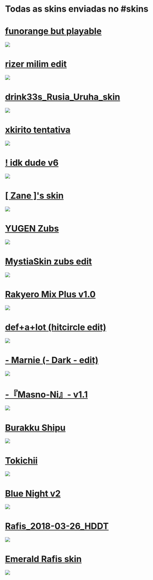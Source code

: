 # Todas as skins enviadas no #skins

# [funorange but playable](https://www.dropbox.com/s/y5mxvfczfomi9oc/dracula.osk?dl=0)
![](https://i.imgur.com/XRC4pbS.png)

# [rizer milim edit](https://www.dropbox.com/s/e4n7lctn43eywu4/rizer_milim_edit.osk?dl=0)
![](https://i.imgur.com/xeuUlUd.png)

# [drink33s_Rusia_Uruha_skin](https://www.dropbox.com/s/5ky5jt87mjuaez5/drink33s_Rusia_Uruha_skin.osk?dl=0)
![](https://i.imgur.com/yjgJBgl.png)

# [xkirito tentativa](https://www.dropbox.com/s/x3afmu3uglpihqw/xkirito%20tentativa.osk?dl=0)
![](https://i.imgur.com/3w4WZ9D.png)

# [! idk dude v6](https://www.dropbox.com/s/ga3hnkqsaoo6vl7/%21%20idk%20dude%20v6.osk?dl=0)
![](https://i.imgur.com/jHEtXpB.png)

# [[ Zane ]'s skin](https://www.dropbox.com/s/tfy3kgafor22k6k/%5B%20Zane%20%5D%27s%20skin.osk?dl=0)
![](https://i.imgur.com/WN06WLZ.png)

# [YUGEN Zubs](https://www.dropbox.com/s/vlhm69g4oe60sal/YUGEN%20zubs.osk?dl=0)
![](https://i.imgur.com/97ciHKX.png)

# [MystiaSkin zubs edit](https://www.dropbox.com/s/j2b2b5zb3ez7bne/MystiaSkin%20zubs%20edit.osk?dl=0)
![](https://i.imgur.com/deF5Itb.png)

# [Rakyero Mix Plus v1.0](https://www.dropbox.com/s/yne5z5behpa1m3w/Rakyero%20Mix%20Plus%20v1.0.osk?dl=0)
![](https://i.imgur.com/k427lnW.png)

# [def+a+lot (hitcircle edit)](https://www.dropbox.com/s/cx3dk02n2zhxo99/Burakku%20Shipu.osk?dl=0)
![](https://i.imgur.com/jWUUFXs.png)

# [- Marnie (- Dark - edit)](https://www.dropbox.com/s/5nt9u15satyqs6t/-%20Marnie%20%28-%20Dark%20-%20edit%29.osk?dl=0)
![](https://i.imgur.com/nruWpQO.png)

# [-『Masno-Ni』- v1.1](https://www.dropbox.com/s/d2lfvi6glbfskl6/-%E3%80%8EMasno-Ni%E3%80%8F-%20v1.1.osk?dl=0)
![](https://i.imgur.com/ICfV9R6.png)

# [Burakku Shipu](https://www.dropbox.com/s/cx3dk02n2zhxo99/Burakku%20Shipu.osk?dl=0)
![](https://i.imgur.com/COnKtdw.png)

# [Tokichii](https://www.dropbox.com/s/wbcn5aph5it0azx/Tokichii.osk?dl=0)
![](https://i.imgur.com/NZZHRPb.png)

# [Blue Night v2](https://www.dropbox.com/s/rppiry1i6f0seme/Blue%20Night%20v2.osk?dl=0)
![](https://i.imgur.com/7maosIb.png)

# [Rafis_2018-03-26_HDDT](https://www.dropbox.com/s/gorhb5zrrdyxf65/-%20%23%20Rafis%20%5B1.0001%5D%20%28HDDT%29.osk?dl=0)
![](https://i.imgur.com/SEBxqFS.png)

# [Emerald Rafis skin](https://www.dropbox.com/s/sj3y6ujfafvtgh9/Emerald%20rafis%20skin.osk?dl=0)
![](https://i.imgur.com/QOeFGqf.png)
